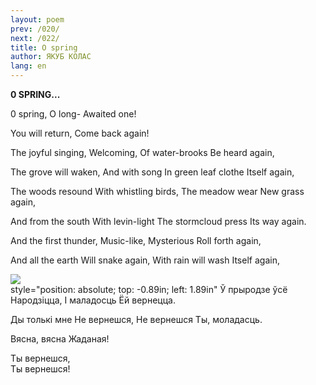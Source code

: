 ```yaml
---
layout: poem
prev: /020/
next: /022/
title: O spring
author: ЯКУБ КОЛАС
lang: en
---
```



 
**0  SPRING...**

0  spring, O long- Awaited one!

You will return, Come back again!

The joyful singing, Welcoming, Of water-brooks Be heard again,

The grove will waken, And with song In green leaf clothe Itself again,

The woods resound With whistling birds, The meadow wear New grass again,

And from the south With levin-light The stormcloud press Its way again.

And the first thunder, Music-like, Mysterious Roll forth again,

And all the earth Will snake again, With rain will wash Itself again,

![](2022-%D0%9C%D1%96%D0%BD%D1%81%D0%BA-%D0%BB%D1%83%D1%87%D0%BD%D0%B0%D1%81%D1%86%D1%8C-%D0%BC%D1%96%D0%BA%D0%BE%D0%BB%D0%B0-%D0%BC%D1%8F%D1%82%D0%BB%D1%96%D1%86%D0%BA%D1%96_html_8fa2b02f4276c6eb.jpg)  
style="position: absolute; top: -0.89in; left: 1.89in" Ў прыродзе ўсё Народзіцца, I маладосць Ёй вернецца.

Ды толькі мне He вернешся, He вернешся Ты, моладасць.

Вясна, вясна Жаданая!

Ты вернешся,  
Ты вернешся!
